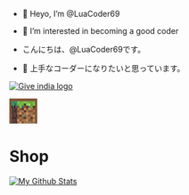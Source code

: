 - 👋 Heyo, I’m @LuaCoder69
- 👀 I’m interested in becoming a good coder 

- こんにちは、@LuaCoder69です。
- 👀 上手なコーダーになりたいと思っています。

<p>
<a href="https://indiafightscorona.giveindia.org">
<img src="https://d2wvdrxmr8p0wf.cloudfront.net/static/giveindia.svg" alt="Give india logo" width="200" />
</a>

![Shop](https://github.com/LuaCoder69/LuaCoder69/blob/main/menu-buy.gif)<h1>Shop</h1>

[![My Github Stats](https://github-readme-stats.vercel.app/api?username=LuaCoder69&theme=dracula&show_icons=true)](https://teamseas.org/)
